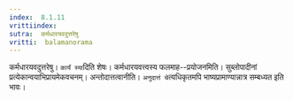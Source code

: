```yaml
---
index:  8.1.11
vrittiindex: 
sutra:  कर्मधारयवदुत्तरेषु
vritti:  balamanorama 
---
```


कर्मधारयवदुत्तरेषु। `कार्यं स्या`दिति शेषः। कर्मधारयवत्त्वस्य फलमाह--प्रयोजनमिति। सुब्लोपादीनां प्रत्येकान्वयाभिप्रायमेकवचनम्। अन्तोदात्तत्वानीति। `अनुदात्तं चे`त्यधिकृतमपि भाष्यप्रामाण्यान्नात्र सम्बध्यत इति भावः। 

